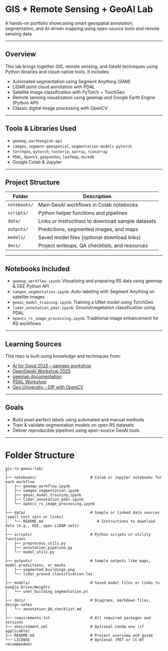 # GIS + Remote Sensing + GeoAI Lab

A hands-on portfolio showcasing smart geospatial annotation, segmentation, and AI-driven mapping using open-source tools and remote sensing data.

---

## Overview

This lab brings together GIS, remote sensing, and GeoAI techniques using Python libraries and cloud-native tools. It includes:
- Automated segmentation using Segment Anything (SAM)
- LiDAR point cloud annotation with PDAL
- Satellite image classification with PyTorch + TorchGeo
- Remote sensing visualization using geemap and Google Earth Engine (Python API)
- Classic digital image processing with OpenCV

---

## Tools & Libraries Used

- `geemap`, `earthengine-api`
- `samgeo`, `segment-geospatial`, `segmentation-models-pytorch`
- `torchgeo`, `pytorch`, `rasterio`, `xarray`, `rioxarray`
- `PDAL`, `OpenCV`, `geopandas`, `leafmap`, `duckdb`
- Google Colab & Jupyter

---

## Project Structure

| Folder | Description |
|--------|-------------|
|`notebooks/`|Main GeoAI workflows in Colab notebooks|
|`scripts/`|Python helper functions and pipelines|
|`data/`|Links or instructions to download sample datasets|
|`outputs/`|Predictions, segmented images, and maps|
|`models/`|Saved model files (optional download links)|
|`docs/`|Project writeups, QA checklists, and resources|

---

## Notebooks Included

- `geemap_workflow.ipynb`: Visualizing and preparing RS data using geemap & GEE Python API  
- `samgeo_segmentation.ipynb`: Auto-labeling with Segment Anything on satellite images  
- `geoai_model_training.ipynb`: Training a UNet model using TorchGeo  
- `lidar_annotation_pdal.ipynb`: Ground/vegetation classification using PDAL  
- `opencv_rs_image_processing.ipynb`: Traditional image enhancement for RS workflows
  
---

## Learning Sources

This repo is built using knowledge and techniques from:
- [AI for Good 2025 – samgeo workshop](https://samgeo.gishub.org/workshops/AIforGood_2025/)
- [OpenGeoAI Workshop 2025](https://opengeoai.org/workshops/GeoAI_Workshop_2025/)
- [geemap documentation](https://geog-312.gishub.org/book/geospatial/geemap.html#overview)
- [PDAL Workshop](https://pdal.io/en/stable/workshop/agenda.html)
- [Geo.University - DIP with OpenCV](https://www.geo.university/courses/digital-image-processing-with-opencv-in-python)

---

## Goals

- Build pixel-perfect labels using automated and manual methods
- Train & validate segmentation models on open RS datasets
- Deliver reproducible pipelines using open-source GeoAI tools

---

# Folder Structure
```
gis-rs-geoai-lab/
│
├── notebooks/                        # Colab or Jupyter notebooks for each workflow
│   ├── geemap_workflow.ipynb
│   ├── samgeo_segmentation.ipynb
│   ├── geoai_model_training.ipynb
│   ├── lidar_annotation_pdal.ipynb
│   └── opencv_rs_image_processing.ipynb
│
├── data/                             # Sample or linked data sources (small test sets or links)
│   └── README.md                        # Instructions to download data (e.g., GEE, open LiDAR sets)
│
├── scripts/                          # Python scripts or utility functions
│   ├── preprocess_utils.py
│   ├── annotation_pipeline.py
│   └── model_utils.py
│
├── outputs/                          # Sample outputs like maps, model predictions, or masks
│   ├── segmented_buildings.png
│   └── lidar_ground_classification.laz
│
├── models/                           # Saved model files or links to Google Drive/Weights
│   └── unet_building_segmentation.pt
│
├── docs/                             # Diagrams, markdown files, design notes
│   └── annotation_QA_checklist.md
│
├── requirements.txt                  # All required packages and versions
├── environment.yml                   # Optional conda env (if applicable)
├── README.md                         # Project overview and guide
└── LICENSE                           # Optional (MIT or CC-BY recommended)
```
